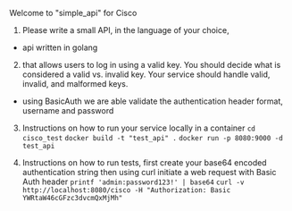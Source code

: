 Welcome to "simple_api" for Cisco

1. Please write a small API, in the language of your choice, 
 - api written in golang

2. that allows users to log in using
a valid key. You should decide what is considered a valid vs. invalid key. Your service
should handle valid, invalid, and malformed keys.
 - using BasicAuth we are able validate the authentication header format, username and password

3. Instructions on how to run your service locally in a container
`cd cisco_test`
`docker build -t "test_api" .`
`docker run -p 8080:9000 -d test_api`

4. Instructions on how to run tests, first create your base64 encoded authentication string then using curl initiate a web request with Basic Auth header
`printf 'admin:password123!' | base64`
`curl -v http://localhost:8080/cisco -H "Authorization: Basic YWRtaW46cGFzc3dvcmQxMjMh"`

